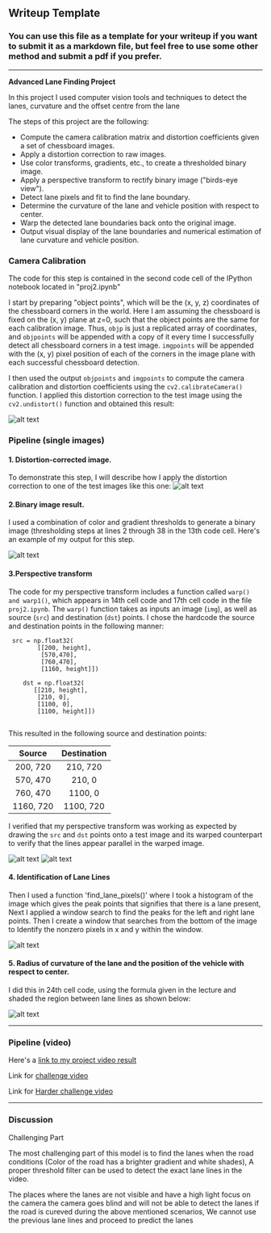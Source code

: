 ## Writeup Template

### You can use this file as a template for your writeup if you want to submit it as a markdown file, but feel free to use some other method and submit a pdf if you prefer.

---

**Advanced Lane Finding Project**

In this project I used computer vision tools and techniques to detect the lanes, curvature and the offset centre from the lane

The steps of this project are the following:

* Compute the camera calibration matrix and distortion coefficients given a set of chessboard images.
* Apply a distortion correction to raw images.
* Use color transforms, gradients, etc., to create a thresholded binary image.
* Apply a perspective transform to rectify binary image ("birds-eye view").
* Detect lane pixels and fit to find the lane boundary.
* Determine the curvature of the lane and vehicle position with respect to center.
* Warp the detected lane boundaries back onto the original image.
* Output visual display of the lane boundaries and numerical estimation of lane curvature and vehicle position.

[//]: # (Image References)



[image1]: ./output_images/undistort_result_chessboard.jpg "Undistorted"
[image2]: ./output_images/undistort_result_Img.jpg "Undistorted"
[image3]: ./output_images/Combin_s_Grad_thresh.jpg "Binary Example"
[image4]: ./output_images/Birdseye.jpg "Birds Eye"
[image7]: ./output_images/BirdsEye_Combin_binary_img.jpg "Birds Eye Binary"
[image5]: ./output_images/Lane_Pixels.jpg "Lane Pixels"
[image6]: ./output_images/Final_image.jpg "Final Image"
[video1]: ./project_video_output.mp4 "Output video"
[video2]: ./challenge_video_output.mp4 "Output video challenge"
[video3]: ./Harder_challenge_video_output.mp4 "Output video Harder"



### Camera Calibration


The code for this step is contained in the second code cell of the IPython notebook located in "proj2.ipynb" 

I start by preparing "object points", which will be the (x, y, z) coordinates of the chessboard corners in the world. Here I am assuming the chessboard is fixed on the (x, y) plane at z=0, such that the object points are the same for each calibration image.  Thus, `objp` is just a replicated array of coordinates, and `objpoints` will be appended with a copy of it every time I successfully detect all chessboard corners in a test image.  `imgpoints` will be appended with the (x, y) pixel position of each of the corners in the image plane with each successful chessboard detection.  

I then used the output `objpoints` and `imgpoints` to compute the camera calibration and distortion coefficients using the `cv2.calibrateCamera()` function.  I applied this distortion correction to the test image using the `cv2.undistort()` function and obtained this result: 

![alt text][image1]

### Pipeline (single images)

#### 1. Distortion-corrected image.

To demonstrate this step, I will describe how I apply the distortion correction to one of the test images like this one:
![alt text][image2]

#### 2.Binary image result.

I used a combination of color and gradient thresholds to generate a binary image (thresholding steps at lines 2 through 38 in the 13th code cell.  Here's an example of my output for this step. 

![alt text][image3]

#### 3.Perspective transform 

The code for my perspective transform includes a function called `warp() and warp1()`, which appears in 14th cell code and 17th cell code in the file `proj2.ipynb`.  The `warp()` function takes as inputs an image (`img`), as well as source (`src`) and destination (`dst`) points.  I chose the hardcode the source and destination points in the following manner:

```
 src = np.float32(
        [[200, height],
         [570,470],
         [760,470],
         [1160, height]])
    
    dst = np.float32(
       [[210, height],
        [210, 0], 
        [1100, 0],  
        [1100, height]])
    
```

This resulted in the following source and destination points:

| Source        | Destination   | 
|:-------------:|:-------------:| 
| 200, 720      | 210, 720      | 
| 570, 470      | 210, 0        |
| 760, 470      | 1100, 0       |
| 1160, 720     | 1100, 720     |

I verified that my perspective transform was working as expected by drawing the `src` and `dst` points onto a test image and its warped counterpart to verify that the lines appear parallel in the warped image.

![alt text][image4]
![alt text][image7]

#### 4. Identification of Lane Lines

Then I used a function 'find_lane_pixels()' where I took a histogram of the image which gives the peak points that signifies that there is a lane present, Next I applied a window search to find the peaks for the left and right lane points. Then I create a window that searches from the bottom of the image to Identify the nonzero pixels in x and y within the window. 

![alt text][image5]

#### 5. Radius of curvature of the lane and the position of the vehicle with respect to center.

I did this in 24th cell code, using the formula given in the lecture and shaded the region between lane lines as shown below:

![alt text][image6]

---

### Pipeline (video)


Here's a [link to my project video result](./project_video_output.mp4)

Link for [challenge video](./challenge_video_output.mp4)
 
 Link for [Harder challenge video](./Harder_challenge_video_output.mp4)


---

### Discussion

Challenging Part

The most challenging part of this model is to find the lanes when the road conditions (Color of the road has a brighter gradient and white shades), A proper threshold filter can be used to detect the exact lane lines in the video.

The places where the lanes are not visible and have a high light focus on the camera the camera goes blind and will not be able to detect the lanes if the road is cureved during the above mentioned scenarios, We cannot use the previous lane lines and proceed to predict the lanes
